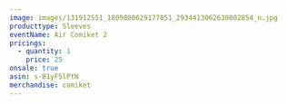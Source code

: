 ```yaml
---
image: images/131912551_1809800629177851_2934413062638002854_n.jpg
producttype: Sleeves
eventName: Air Comiket 2
pricings:
  - quantity: 1
    price: 25
onsale: true
asin: s-B1yF5lPtN
merchandise: comiket
---
```


